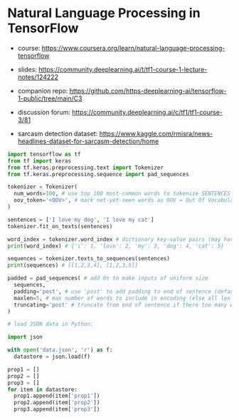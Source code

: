 # Natural Language Processing in TensorFlow

- course: https://www.coursera.org/learn/natural-language-processing-tensorflow

- slides: https://community.deeplearning.ai/t/tf1-course-1-lecture-notes/124222

- companion repo: https://github.com/https-deeplearning-ai/tensorflow-1-public/tree/main/C3

- discussion forum: https://community.deeplearning.ai/c/tf1/tf1-course-3/81

- sarcasm detection dataset: https://www.kaggle.com/rmisra/news-headlines-dataset-for-sarcasm-detection/home

```py
import tensorflow as tf
from tf import keras
from tf.keras.preprocessing.text import Tokenizer
from tf.keras.preprocessing.sequence import pad_sequences

tokenizer = Tokenizer(
  num_words=100, # use top 100 most-common words to tokenize SENTENCES for tons of data
  oov_token='<OOV>', # mark not-yet-seen words as OOV = Out Of Vocabulary
)

sentences = ['I love my dog', 'I love my cat']
tokenizer.fit_on_texts(sentences)

word_index = tokenizer.word_index # dictionary key-value pairs (may have len > than num_words)
print(word_index) # {'i': 1, 'love': 2, 'my': 3, 'dog': 4, 'cat': 5}

sequences = tokenizer.texts_to_sequences(sentences)
print(sequences) # [[1,2,3,4], [1,2,3,5]]

padded = pad_sequences( # add 0s to make inputs of uniform size
  sequences,
  padding='post', # use 'post' to add padding to end of sentence (default is 'pre')
  maxlen=5, # max number of words to include in encoding (else all len of longest)
  truncating='post' # truncate from end of sentence if there too many words in sentence
)
```

```py
# load JSON data in Python:

import json

with open('data.json', 'r') as f:
  datastore = json.load(f)

prop1 = []
prop2 = []
prop3 = []
for item in datastore:
  prop1.append(item['prop1'])
  prop2.append(item['prop2'])
  prop3.append(item['prop3'])
```
